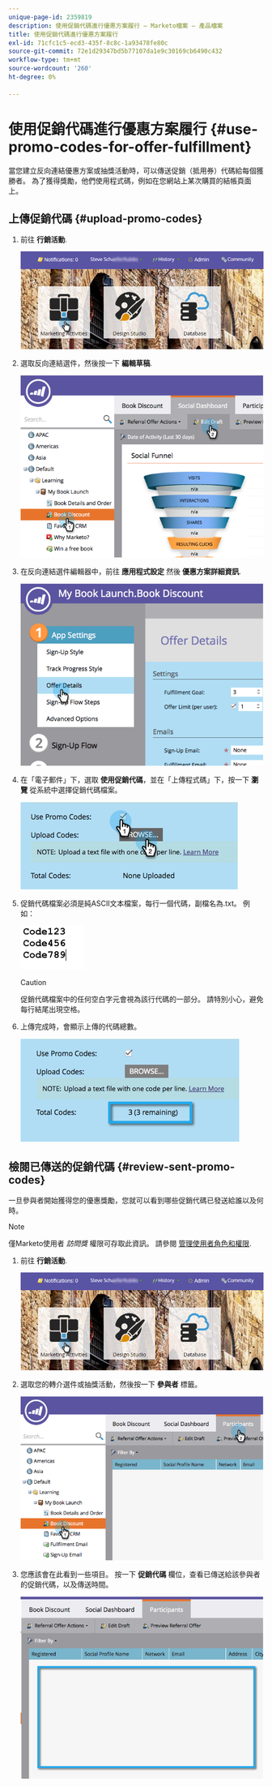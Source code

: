 ```yaml
---
unique-page-id: 2359819
description: 使用促銷代碼進行優惠方案履行 — Marketo檔案 — 產品檔案
title: 使用促銷代碼進行優惠方案履行
exl-id: 71cfc1c5-ecd3-435f-8c8c-1a93478fe80c
source-git-commit: 72e1d29347bd5b77107da1e9c30169cb6490c432
workflow-type: tm+mt
source-wordcount: '260'
ht-degree: 0%

---
```


# 使用促銷代碼進行優惠方案履行 {#use-promo-codes-for-offer-fulfillment}

當您建立反向連結優惠方案或抽獎活動時，可以傳送促銷（抵用券）代碼給每個獲勝者。 為了獲得獎勵，他們使用程式碼，例如在您網站上某次購買的結帳頁面上。

## 上傳促銷代碼 {#upload-promo-codes}

1. 前往 **行銷活動**.

   ![](assets/login-marketing-activities-2.png)

1. 選取反向連結選件，然後按一下 **編輯草稿**.

   ![](assets/image2015-4-22-11-3a16-3a45.png)

1. 在反向連結選件編輯器中，前往 **應用程式設定** 然後 **優惠方案詳細資訊**.

   ![](assets/image2015-4-22-11-3a23-3a39.png)

1. 在「電子郵件」下，選取 **使用促銷代碼**，並在「上傳程式碼」下，按一下 **瀏覽** 從系統中選擇促銷代碼檔案。

   ![](assets/image2015-4-22-12-3a52-3a43.png)

1. 促銷代碼檔案必須是純ASCII文本檔案，每行一個代碼，副檔名為.txt。 例如：

   ![](assets/image2015-4-22-13-3a2-3a23.png)

   >[!CAUTION]
   >
   >促銷代碼檔案中的任何空白字元會視為該行代碼的一部分。 請特別小心，避免每行結尾出現空格。

1. 上傳完成時，會顯示上傳的代碼總數。

   ![](assets/image2015-4-22-13-3a8-3a31.png)

## 檢閱已傳送的促銷代碼 {#review-sent-promo-codes}

一旦參與者開始獲得您的優惠獎勵，您就可以看到哪些促銷代碼已發送給誰以及何時。

>[!NOTE]
>
>僅Marketo使用者 _訪問獎_ 權限可存取此資訊。 請參閱  [管理使用者角色和權限](/help/marketo/product-docs/administration/users-and-roles/managing-user-roles-and-permissions.md).

1. 前往 **行銷活動**.

   ![](assets/login-marketing-activities-2.png)

1. 選取您的轉介選件或抽獎活動，然後按一下 **參與者** 標籤。

   ![](assets/image2015-4-22-11-3a36-3a22.png)

1. 您應該會在此看到一些項目。 按一下 **促銷代碼** 欄位，查看已傳送給該參與者的促銷代碼，以及傳送時間。

   ![](assets/image2015-4-22-11-3a36-3a43.png)
